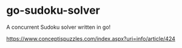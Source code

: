 # go-sudoku-solver
A concurrent Sudoku solver written in go!



https://www.conceptispuzzles.com/index.aspx?uri=info/article/424